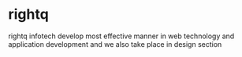 # rightq
rightq infotech develop most effective manner in web technology and application development and we also take place in design section
